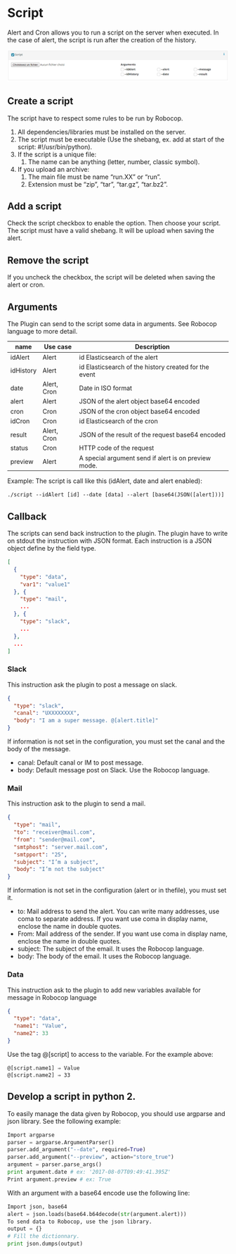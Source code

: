# Script

Alert and Cron allows you to run a script on the server when executed. In the case of alert, the script is run after the creation of the history.

![Script](img/script.png)

## Create a script
The script have to respect some rules to be run by Robocop.
1. All dependencies/libraries must be installed on the server.
1. The script must be executable (Use the shebang, ex. add at start of the script: #!/usr/bin/python).
1. If the script is a unique file:
    1. The name can be anything (letter, number, classic symbol).
1. If you upload an archive:
    1. The main file must be name “run.XX” or “run”.
    1. Extension must be “zip”, “tar”, “tar.gz”, “tar.bz2”.

## Add a script

Check the script checkbox to enable the option. Then choose your script. The script must have a valid shebang. It will be upload when saving the alert.

## Remove the script
If you uncheck the checkbox, the script will be deleted when saving the alert or cron.

## Arguments
The Plugin can send to the script some data in arguments. See Robocop language to more detail.

| name      | Use case    | Description                                           |
|-----------|-------------|-------------------------------------------------------|
| idAlert   | Alert       | id Elasticsearch of the alert                         |
| idHistory | Alert       | id Elasticsearch of the history created for the event |
| date      | Alert, Cron | Date in ISO format                                    |
| alert     | Alert       | JSON of the alert object base64 encoded               |
| cron      | Cron        | JSON of the cron object base64 encoded                |
| idCron    | Cron        | id Elasticsearch of the cron                          |
| result    | Alert, Cron | JSON of the result of the request base64 encoded      |
| status    | Cron        | HTTP code of the request                              |
| preview   | Alert       | A special argument send if alert is on preview mode.  |


Example: The script is call like this (idAlert, date and alert enabled):

```
./script --idAlert [id] --date [data] --alert [base64(JSON([alert]))]
```

## Callback

The scripts can send back instruction to the plugin. The plugin have to write on stdout the instruction with JSON format.
Each instruction is a JSON object define by the field type.

``` json
[
  {
    "type": "data",
    "var1": "value1"
  }, {
    "type": "mail",
    ...
  }, {
    "type": "slack",
    ...
  },
  ...
]
```

### Slack
This instruction ask the plugin to post a message on slack.

``` json
{
  "type": "slack",
  "canal": "UXXXXXXXX",
  "body": "I am a super message. @[alert.title]"
}
```

If information is not set in the configuration, you must set the canal and the body of the message.
* canal: Default canal or IM to post message.
* body: Default message post on Slack. Use the Robocop language.

### Mail
This instruction ask to the plugin to send a mail.

``` json
{
  "type": "mail",
  "to": "receiver@mail.com",
  "from": "sender@mail.com",
  "smtphost": "server.mail.com",
  "smtpport": "25",
  "subject": "I’m a subject",
  "body": "I’m not the subject"
}
```

If information is not set in the configuration (alert or in thefile), you must set it.
* to: Mail address to send the alert. You can write many addresses, use coma to separate address. If you want use coma in display name, enclose the name in double quotes.
* From: Mail address of the sender. If you want use coma in display name, enclose the name in double quotes.
* subject: The subject of the email. It uses the Robocop language.
* body: The body of the email. It uses the Robocop language.

### Data

This instruction ask to the plugin to add new variables available for message in Robocop language

``` json
{
  "type": "data",
  "name1": "Value",
  "name2": 33
}
```

Use the tag @[script] to access to the variable.
For the example above:

```
@[script.name1] ⇒ Value
@[script.name2] ⇒ 33
```

## Develop a script in python 2.

To easily manage the data given by Robocop, you should use argparse and json library.
See the following example:

``` python
Import argparse
parser = argparse.ArgumentParser()
parser.add_argument("--date", required=True)
parser.add_argument("--preview", action="store_true")
argument = parser.parse_args()
print argument.date # ex: '2017-08-07T09:49:41.395Z'
Print argument.preview # ex: True
```

With an argument with a base64 encode use the following line:

```python
Import json, base64
alert = json.loads(base64.b64decode(str(argument.alert)))
To send data to Robocop, use the json library.
output = {}
# Fill the dictionnary.
print json.dumps(output)
```
